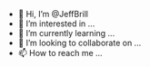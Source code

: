 - 👋 Hi, I’m @JeffBrill
- 👀 I’m interested in ...
- 🌱 I’m currently learning ...
- 💞️ I’m looking to collaborate on ...
- 📫 How to reach me ...

<!---
JeffBrill/JeffBrill is a ✨ special ✨ repository because its `README.md` (this file) appears on your GitHub profile.
You can click the Preview link to take a look at your changes.
--->
